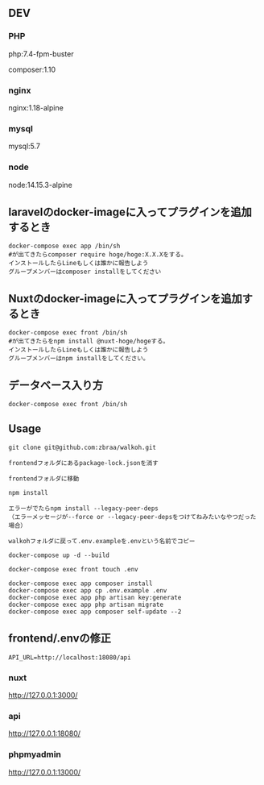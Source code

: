 ## DEV

### PHP

php:7.4-fpm-buster

composer:1.10

### nginx

nginx:1.18-alpine

### mysql

mysql:5.7

### node

node:14.15.3-alpine

## laravelのdocker-imageに入ってプラグインを追加するとき
```
docker-compose exec app /bin/sh
#が出てきたらcomposer require hoge/hoge:X.X.Xをする。
インストールしたらLineもしくは誰かに報告しよう
グループメンバーはcomposer installをしてください
```
## Nuxtのdocker-imageに入ってプラグインを追加するとき
```
docker-compose exec front /bin/sh
#が出てきたらをnpm install @nuxt-hoge/hogeする。
インストールしたらLineもしくは誰かに報告しよう
グループメンバーはnpm installをしてください。
```

## データベース入り方

```
docker-compose exec front /bin/sh
```

## Usage

```
git clone git@github.com:zbraa/walkoh.git

frontendフォルダにあるpackage-lock.jsonを消す

frontendフォルダに移動

npm install

エラーがでたらnpm install --legacy-peer-deps
（エラーメッセージが--force or --legacy-peer-depsをつけてねみたいなやつだった場合）

walkohフォルダに戻って.env.exampleを.envという名前でコピー

docker-compose up -d --build

docker-compose exec front touch .env

docker-compose exec app composer install
docker-compose exec app cp .env.example .env
docker-compose exec app php artisan key:generate
docker-compose exec app php artisan migrate
docker-compose exec app composer self-update --2
```

## frontend/.envの修正

```
API_URL=http://localhost:18080/api
```

### nuxt

http://127.0.0.1:3000/

### api

http://127.0.0.1:18080/

### phpmyadmin

http://127.0.0.1:13000/